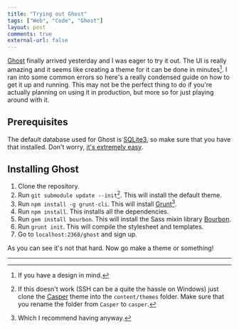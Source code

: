 ```yaml
---
title: "Trying out Ghost"
tags: ["Web", "Code", "Ghost"]
layout: post
comments: true
external-url: false
---
```


[Ghost](http://ghost.org/) finally arrived yesterday and I was eager to try it out. The UI is really amazing and it seems like creating a theme for it can be done in minutes[^20131015-1]. I ran into some common errors so here's a really condensed guide on how to get it up and running. This may not be the perfect thing to do if you're actually planning on using it in production, but more so for just playing around with it.

## Prerequisites

The default database used for Ghost is [SQLite3](http://www.sqlite.org/), so make sure that you have that installed. Don't worry, [it's extremely easy](http://mislav.uniqpath.com/rails/install-sqlite3/).

## Installing Ghost

1. Clone the repository.
2. Run `git submodule update --init`[^20131015-2]. This will install the default theme.
3. Run `npm install -g grunt-cli`. This will install [Grunt](http://gruntjs.com/)[^20131015-3].
4. Run `npm install`. This installs all the dependencies.
5. Run `gem install bourbon`. This will install the Sass mixin library [Bourbon](http://bourbon.io/).
6. Run `grunt init`. This will compile the stylesheet and templates.
7. Go to `localhost:2368/ghost` and sign up.

As you can see it's not that hard. Now go make a theme or something!

* * *

[^20131015-1]: If you have a design in mind.
[^20131015-2]: If this doesn't work (SSH can be a quite the hassle on Windows) just clone the [Casper](https://github.com/TryGhost/Casper) theme into the `content/themes` folder. Make sure that you rename the folder from `Casper` to `casper`.
[^20131015-3]: Which I recommend having anyway.
